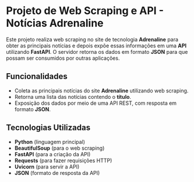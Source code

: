 # Projeto de Web Scraping e API - Notícias Adrenaline

Este projeto realiza web scraping no site de tecnologia **Adrenaline** para obter as principais notícias e depois expõe essas informações em uma **API** utilizando **FastAPI**. O servidor retorna os dados em formato **JSON** para que possam ser consumidos por outras aplicações.

## Funcionalidades

- Coleta as principais notícias do site **Adrenaline** utilizando web scraping.
- Retorna uma lista das notícias contendo o **título**.
- Exposição dos dados por meio de uma API REST, com resposta em formato **JSON**.

## Tecnologias Utilizadas

- **Python** (linguagem principal)
- **BeautifulSoup** (para o web scraping)
- **FastAPI** (para a criação da API)
- **Requests** (para fazer requisições HTTP)
- **Uvicorn** (para servir a API)
- **JSON** (formato de resposta da API)

